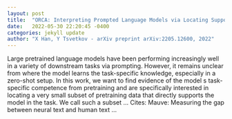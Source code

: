 ```yaml
---
layout: post
title:  "ORCA: Interpreting Prompted Language Models via Locating Supporting Data Evidence in the Ocean of Pretraining Data"
date:   2022-05-30 22:20:45 -0400
categories: jekyll update
author: "X Han, Y Tsvetkov - arXiv preprint arXiv:2205.12600, 2022"
---
```

Large pretrained language models have been performing increasingly well in a variety of downstream tasks via prompting. However, it remains unclear from where the model learns the task-specific knowledge, especially in a zero-shot setup. In this work, we want to find evidence of the model s task-specific competence from pretraining and are specifically interested in locating a very small subset of pretraining data that directly supports the model in the task. We call such a subset … Cites: ‪Mauve: Measuring the gap between neural text and human text …‬